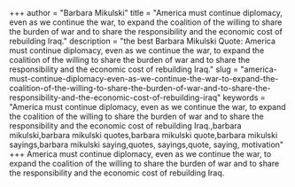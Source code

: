 +++
author = "Barbara Mikulski"
title = "America must continue diplomacy, even as we continue the war, to expand the coalition of the willing to share the burden of war and to share the responsibility and the economic cost of rebuilding Iraq."
description = "the best Barbara Mikulski Quote: America must continue diplomacy, even as we continue the war, to expand the coalition of the willing to share the burden of war and to share the responsibility and the economic cost of rebuilding Iraq."
slug = "america-must-continue-diplomacy-even-as-we-continue-the-war-to-expand-the-coalition-of-the-willing-to-share-the-burden-of-war-and-to-share-the-responsibility-and-the-economic-cost-of-rebuilding-iraq"
keywords = "America must continue diplomacy, even as we continue the war, to expand the coalition of the willing to share the burden of war and to share the responsibility and the economic cost of rebuilding Iraq.,barbara mikulski,barbara mikulski quotes,barbara mikulski quote,barbara mikulski sayings,barbara mikulski saying,quotes, sayings,quote, saying, motivation"
+++
America must continue diplomacy, even as we continue the war, to expand the coalition of the willing to share the burden of war and to share the responsibility and the economic cost of rebuilding Iraq.
